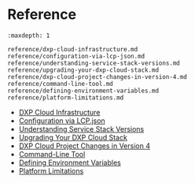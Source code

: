 # Reference

```{toctree}
:maxdepth: 1

reference/dxp-cloud-infrastructure.md
reference/configuration-via-lcp-json.md
reference/understanding-service-stack-versions.md
reference/upgrading-your-dxp-cloud-stack.md
reference/dxp-cloud-project-changes-in-version-4.md
reference/command-line-tool.md
reference/defining-environment-variables.md
reference/platform-limitations.md
```

- [DXP Cloud Infrastructure](./reference/dxp-cloud-infrastructure.md)
- [Configuration via LCP.json](./reference/configuration-via-lcp-json.md)
- [Understanding Service Stack Versions](./reference/understanding-service-stack-versions.md)
- [Upgrading Your DXP Cloud Stack](./reference/upgrading-your-dxp-cloud-stack.md)
- [DXP Cloud Project Changes in Version 4](./reference/dxp-cloud-project-changes-in-version-4.md)
- [Command-Line Tool](./reference/command-line-tool.md)
- [Defining Environment Variables](./reference/defining-environment-variables.md)
- [Platform Limitations](./reference/platform-limitations.md)
